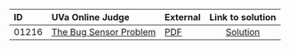 | ID | UVa Online Judge | External | Link to solution |
|:---|:---|:---|:---:|
| 01216 | [The Bug Sensor Problem](https://onlinejudge.org/index.php?option=com_onlinejudge&Itemid=8&page=show_problem&problem=3657) | [PDF](https://onlinejudge.org/external/12/1216.pdf) | [Solution](https://github.com/versenyi98/uva-solutions/tree/main/solutions/01216%20-%20The%20Bug%20Sensor%20Problem)|

